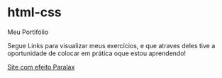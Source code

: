# html-css
 Meu Portifólio

Segue Links para visualizar meus exercícios, e que atraves deles tive a oportunidade de colocar em prática oque estou aprendendo!

<a href="https://caiquehas.github.io/html-css/Meu Portifólio/cordel.html">Site com efeito Paralax</a>